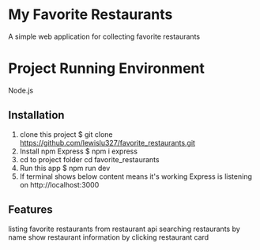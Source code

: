 # My Favorite Restaurants

A simple web application for collecting favorite restaurants

# Project Running Environment

Node.js

## Installation

1. clone this project
   $ git clone https://github.com/lewislu327/favorite_restaurants.git
2. Install npm Express
   $ npm i express
3. cd to project folder
   cd favorite_restaurants
4. Run this app
   $ npm run dev
5. If terminal shows below content means it's working
   Express is listening on http://localhost:3000

## Features

listing favorite restaurants from restaurant api
searching restaurants by name
show restaurant information by clicking restaurant card
